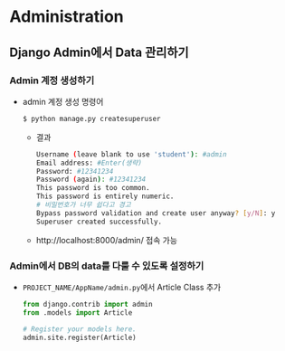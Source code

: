 # Administration

## Django Admin에서 Data 관리하기

### Admin 계정 생성하기

- admin 계정 생성 명령어

  ```bash
  $ python manage.py createsuperuser
  ```

  - 결과

    ```bash
    Username (leave blank to use 'student'): #admin
    Email address: #Enter(생략)
    Password: #12341234
    Password (again): #12341234
    This password is too common.
    This password is entirely numeric.
    # 비밀번호가 너무 쉽다고 경고
    Bypass password validation and create user anyway? [y/N]: y
    Superuser created successfully.
    ```

  - http://localhost:8000/admin/ 접속 가능

### Admin에서 DB의 data를 다룰 수 있도록 설정하기

- `PROJECT_NAME/AppName/admin.py`에서 Article Class 추가

  ```python
  from django.contrib import admin
  from .models import Article
  
  # Register your models here.
  admin.site.register(Article)
  ```

  